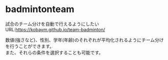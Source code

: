 # badmintonteam
試合のチーム分けを自動で行えるようにしたい  
URL:https://kobaym.github.io/team-badminton/

数値(強さなど)、性別、学年(年齢)のそれぞれが平均化されるようにチーム分けを行うことができます。  
また、それらの条件を選択することも可能です。
